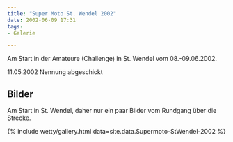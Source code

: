 ```yaml
---
title: "Super Moto St. Wendel 2002"
date: 2002-06-09 17:31
tags: 
- Galerie

---
```

Am Start in der Amateure (Challenge) in St. Wendel vom 08.-09.06.2002.

11.05.2002 Nennung abgeschickt

<!-- more -->

## Bilder

Am Start in St. Wendel, daher nur ein paar Bilder vom Rundgang über die Strecke. 

{% include wetty/gallery.html data=site.data.Supermoto-StWendel-2002 %}